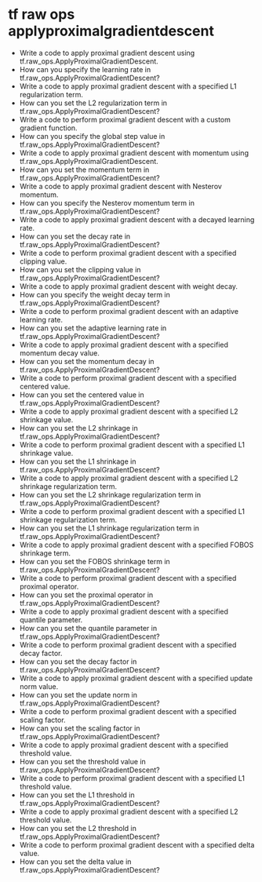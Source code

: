 # tf raw ops applyproximalgradientdescent

- Write a code to apply proximal gradient descent using tf.raw_ops.ApplyProximalGradientDescent.
- How can you specify the learning rate in tf.raw_ops.ApplyProximalGradientDescent?
- Write a code to apply proximal gradient descent with a specified L1 regularization term.
- How can you set the L2 regularization term in tf.raw_ops.ApplyProximalGradientDescent?
- Write a code to perform proximal gradient descent with a custom gradient function.
- How can you specify the global step value in tf.raw_ops.ApplyProximalGradientDescent?
- Write a code to apply proximal gradient descent with momentum using tf.raw_ops.ApplyProximalGradientDescent.
- How can you set the momentum term in tf.raw_ops.ApplyProximalGradientDescent?
- Write a code to apply proximal gradient descent with Nesterov momentum.
- How can you specify the Nesterov momentum term in tf.raw_ops.ApplyProximalGradientDescent?
- Write a code to apply proximal gradient descent with a decayed learning rate.
- How can you set the decay rate in tf.raw_ops.ApplyProximalGradientDescent?
- Write a code to perform proximal gradient descent with a specified clipping value.
- How can you set the clipping value in tf.raw_ops.ApplyProximalGradientDescent?
- Write a code to apply proximal gradient descent with weight decay.
- How can you specify the weight decay term in tf.raw_ops.ApplyProximalGradientDescent?
- Write a code to perform proximal gradient descent with an adaptive learning rate.
- How can you set the adaptive learning rate in tf.raw_ops.ApplyProximalGradientDescent?
- Write a code to apply proximal gradient descent with a specified momentum decay value.
- How can you set the momentum decay in tf.raw_ops.ApplyProximalGradientDescent?
- Write a code to perform proximal gradient descent with a specified centered value.
- How can you set the centered value in tf.raw_ops.ApplyProximalGradientDescent?
- Write a code to apply proximal gradient descent with a specified L2 shrinkage value.
- How can you set the L2 shrinkage in tf.raw_ops.ApplyProximalGradientDescent?
- Write a code to perform proximal gradient descent with a specified L1 shrinkage value.
- How can you set the L1 shrinkage in tf.raw_ops.ApplyProximalGradientDescent?
- Write a code to apply proximal gradient descent with a specified L2 shrinkage regularization term.
- How can you set the L2 shrinkage regularization term in tf.raw_ops.ApplyProximalGradientDescent?
- Write a code to perform proximal gradient descent with a specified L1 shrinkage regularization term.
- How can you set the L1 shrinkage regularization term in tf.raw_ops.ApplyProximalGradientDescent?
- Write a code to apply proximal gradient descent with a specified FOBOS shrinkage term.
- How can you set the FOBOS shrinkage term in tf.raw_ops.ApplyProximalGradientDescent?
- Write a code to perform proximal gradient descent with a specified proximal operator.
- How can you set the proximal operator in tf.raw_ops.ApplyProximalGradientDescent?
- Write a code to apply proximal gradient descent with a specified quantile parameter.
- How can you set the quantile parameter in tf.raw_ops.ApplyProximalGradientDescent?
- Write a code to perform proximal gradient descent with a specified decay factor.
- How can you set the decay factor in tf.raw_ops.ApplyProximalGradientDescent?
- Write a code to apply proximal gradient descent with a specified update norm value.
- How can you set the update norm in tf.raw_ops.ApplyProximalGradientDescent?
- Write a code to perform proximal gradient descent with a specified scaling factor.
- How can you set the scaling factor in tf.raw_ops.ApplyProximalGradientDescent?
- Write a code to apply proximal gradient descent with a specified threshold value.
- How can you set the threshold value in tf.raw_ops.ApplyProximalGradientDescent?
- Write a code to perform proximal gradient descent with a specified L1 threshold value.
- How can you set the L1 threshold in tf.raw_ops.ApplyProximalGradientDescent?
- Write a code to apply proximal gradient descent with a specified L2 threshold value.
- How can you set the L2 threshold in tf.raw_ops.ApplyProximalGradientDescent?
- Write a code to perform proximal gradient descent with a specified delta value.
- How can you set the delta value in tf.raw_ops.ApplyProximalGradientDescent?